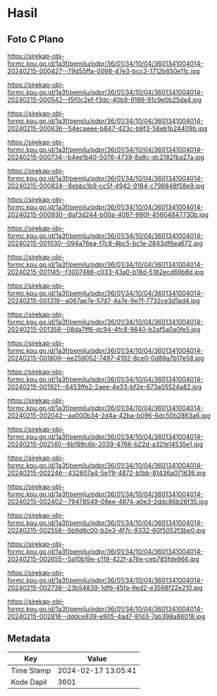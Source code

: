 # Hasil

## Foto C Plano

https://sirekap-obj-formc.kpu.go.id/1a3f/pemilu/pdpr/36/01/34/10/04/3601341004014-20240215-000427--79d55ffa-0098-47e3-bcc3-1712b650e11c.jpg

https://sirekap-obj-formc.kpu.go.id/1a3f/pemilu/pdpr/36/01/34/10/04/3601341004014-20240215-000542--f5f0c2ef-f3dc-40b9-9186-91c9e0b25da4.jpg

https://sirekap-obj-formc.kpu.go.id/1a3f/pemilu/pdpr/36/01/34/10/04/3601341004014-20240215-000636--54ecaeee-b647-423c-b9f3-58eb1b24409b.jpg

https://sirekap-obj-formc.kpu.go.id/1a3f/pemilu/pdpr/36/01/34/10/04/3601341004014-20240215-000734--b4ee1b40-5076-4739-8a8c-dc2182fba27a.jpg

https://sirekap-obj-formc.kpu.go.id/1a3f/pemilu/pdpr/36/01/34/10/04/3601341004014-20240215-000824--8ebbc1b9-cc5f-4942-9184-c798848f58e9.jpg

https://sirekap-obj-formc.kpu.go.id/1a3f/pemilu/pdpr/36/01/34/10/04/3601341004014-20240215-000930--8af3d244-b00a-4097-990f-45604847730b.jpg

https://sirekap-obj-formc.kpu.go.id/1a3f/pemilu/pdpr/36/01/34/10/04/3601341004014-20240215-001030--094a76ea-f7c8-4bc5-bc1e-2843df6ea672.jpg

https://sirekap-obj-formc.kpu.go.id/1a3f/pemilu/pdpr/36/01/34/10/04/3601341004014-20240215-001145--f3007486-c033-43a0-b18d-5182ecd69b8d.jpg

https://sirekap-obj-formc.kpu.go.id/1a3f/pemilu/pdpr/36/01/34/10/04/3601341004014-20240215-001319--a067ae7e-57d7-4a7e-9e7f-7732ce3d1ad4.jpg

https://sirekap-obj-formc.kpu.go.id/1a3f/pemilu/pdpr/36/01/34/10/04/3601341004014-20240215-001358--08da7ff6-dc94-4fc8-9840-b2af5a0a0fe5.jpg

https://sirekap-obj-formc.kpu.go.id/1a3f/pemilu/pdpr/36/01/34/10/04/3601341004014-20240215-001809--ee259052-7497-4192-8ce0-0d89a7b17e58.jpg

https://sirekap-obj-formc.kpu.go.id/1a3f/pemilu/pdpr/36/01/34/10/04/3601341004014-20240215-001921--6453ffe2-2aee-4e33-bf2e-673a05524a82.jpg

https://sirekap-obj-formc.kpu.go.id/1a3f/pemilu/pdpr/36/01/34/10/04/3601341004014-20240215-002042--aa000b34-2d4a-42ba-b096-6dc50b2863a6.jpg

https://sirekap-obj-formc.kpu.go.id/1a3f/pemilu/pdpr/36/01/34/10/04/3601341004014-20240215-002140--6b199c6b-2039-4768-b22d-a32fe14535e1.jpg

https://sirekap-obj-formc.kpu.go.id/1a3f/pemilu/pdpr/36/01/34/10/04/3601341004014-20240215-002246--432607a4-5e79-4872-b1bb-81436a071636.jpg

https://sirekap-obj-formc.kpu.go.id/1a3f/pemilu/pdpr/36/01/34/10/04/3601341004014-20240215-002402--79478549-08ee-4874-a0e3-2ddc86b26f35.jpg

https://sirekap-obj-formc.kpu.go.id/1a3f/pemilu/pdpr/36/01/34/10/04/3601341004014-20240215-002558--5b9d8c00-b2e3-4f7c-9332-60f5052f3be0.jpg

https://sirekap-obj-formc.kpu.go.id/1a3f/pemilu/pdpr/36/01/34/10/04/3601341004014-20240215-002655--5a10b19e-c119-422f-a76e-ceb785fde966.jpg

https://sirekap-obj-formc.kpu.go.id/1a3f/pemilu/pdpr/36/01/34/10/04/3601341004014-20240215-002738--23b54839-1df6-45fa-9ed2-e3568f22e210.jpg

https://sirekap-obj-formc.kpu.go.id/1a3f/pemilu/pdpr/36/01/34/10/04/3601341004014-20240215-002818--dddce839-e905-4ad7-81d3-7ab398a86018.jpg


## Metadata

| Key        | Value               |
| ---------- | ------------------- |
| Time Stamp | 2024-02-17 13:05:41 |
| Kode Dapil | 3601                |



